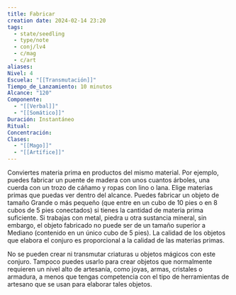 ```yaml
---
title: Fabricar
creation date: 2024-02-14 23:20
tags:
  - state/seedling
  - type/note
  - conj/lv4
  - c/mag
  - c/art
aliases: 
Nivel: 4
Escuela: "[[Transmutación]]"
Tiempo_de_Lanzamiento: 10 minutos
Alcance: "120"
Componente:
  - "[[Verbal]]"
  - "[[Somático]]"
Duración: Instantáneo
Ritual: 
Concentración: 
Clases:
  - "[[Mago]]"
  - "[[Artífice]]"
---
```

Conviertes materia prima en productos del mismo material. Por ejemplo, puedes fabricar un puente de madera con unos cuantos árboles, una cuerda con un trozo de cáñamo y ropas con lino o lana. Elige materias primas que puedas ver dentro del alcance. Puedes fabricar un objeto de tamaño Grande o más pequeño (que entre en un cubo de 10 pies o en 8 cubos de 5 pies conectados) si tienes la cantidad de materia prima suficiente. Si trabajas con metal, piedra u otra sustancia mineral, sin embargo, el objeto fabricado no puede ser de un tamaño superior a Mediano (contenido en un único cubo de 5 pies). La calidad de los objetos que elabora el conjuro es proporcional a la calidad de las materias primas.

No se pueden crear ni transmutar criaturas u objetos mágicos con este conjuro. Tampoco puedes usarlo para crear objetos que normalmente requieren un nivel alto de artesanía, como joyas, armas, cristales o armadura, a menos que tengas competencia con el tipo de herramientas de artesano que se usan para elaborar tales objetos.